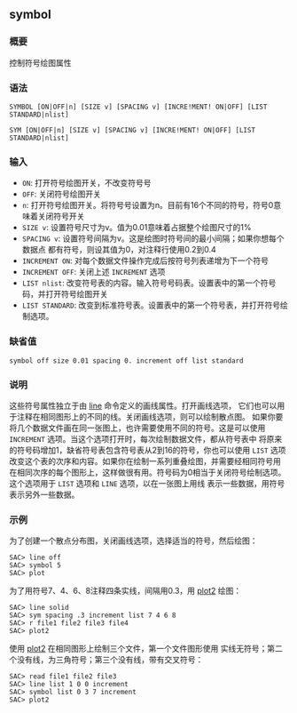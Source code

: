 ## symbol

### 概要

控制符号绘图属性

### 语法

``` {.bash}
SYMBOL [ON|OFF|n] [SIZE v] [SPACING v] [INCRE!MENT! ON|OFF] [LIST STANDARD|nlist]
```
``` {.bash}
SYM [ON|OFF|n] [SIZE v] [SPACING v] [INCRE!MENT! ON|OFF] [LIST STANDARD|nlist]
```

### 输入

- `ON`: 打开符号绘图开关，不改变符号号
- `OFF`: 关闭符号绘图开关
- `n`: 打开符号绘图开关。将符号号设置为n。目前有16个不同的符号，符号0意味着关闭符号开关
- `SIZE v`: 设置符号尺寸为v。值为0.01意味着占据整个绘图尺寸的1%
- `SPACING v`: 设置符号间隔为v。这是绘图时符号间的最小间隔；如果你想每个数据点
    都有符号，则设其值为0，对注释行使用0.2到0.4
- `INCREMENT ON`: 对每个数据文件操作完成后按符号列表递增为下一个符号
- `INCREMENT OFF`: 关闭上述 `INCREMENT` 选项
- `LIST nlist`: 改变符号表的内容。输入符号号码表。设置表中的第一个符号码，并打开符号绘图开关
- `LIST STANDARD`: 改变到标准符号表。设置表中的第一个符号表，并打开符号绘制选项。

### 缺省值

``` {.bash}
symbol off size 0.01 spacing 0. increment off list standard
```

### 说明

这些符号属性独立于由 [line](/commands/line.md)
命令定义的画线属性。打开画线选项，
它们也可以用于注释在相同图形上的不同的线。关闭画线选项，则可以绘制散点图。
如果你要将几个数据文件画在同一张图上，也许需要使用不同的符号。这是可以使用
`INCREMENT` 选项。当这个选项打开时，每次绘制数据文件，都从符号表中
将原来的符号码增加1，缺省符号表包含符号表从2到16的符号，你也可以使用
`LIST`
选项改变这个表的次序和内容。如果你在绘制一系列重叠绘图，并需要经相同符号用
在相同次序的每个图形上，这样做很有用。符号码为0相当于关闭符号绘制选项。
这个选项用于 `LIST` 选项和 `LINE` 选项，以在一张图上用线
表示一些数据，用符号表示另外一些数据。

### 示例

为了创建一个散点分布图，关闭画线选项，选择适当的符号，然后绘图：

``` {.bash}
SAC> line off
SAC> symbol 5
SAC> plot
```

为了用符号7、4、6、8注释四条实线，间隔用0.3，用
[plot2](/commands/plot2.md) 绘图：

``` {.bash}
SAC> line solid
SAC> sym spacing .3 increment list 7 4 6 8
SAC> r file1 file2 file3 file4
SAC> plot2
```

使用 [plot2](/commands/plot2.md)
在相同图形上绘制三个文件，第一个文件图形使用
实线无符号；第二个没有线，为三角符号；第三个没有线，带有交叉符号：

``` {.bash}
SAC> read file1 file2 file3
SAC> line list 1 0 0 increment
SAC> symbol list 0 3 7 increment
SAC> plot2
```
